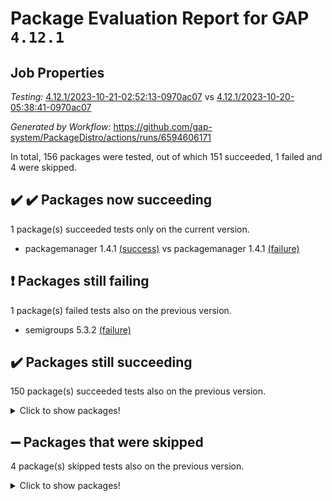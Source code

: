 # Package Evaluation Report for GAP `4.12.1`

## Job Properties

*Testing:* [4.12.1/2023-10-21-02:52:13-0970ac07](https://github.com/gap-system/PackageDistro/blob/data/reports/4.12.1/2023-10-21-02:52:13-0970ac07) vs [4.12.1/2023-10-20-05:38:41-0970ac07](https://github.com/gap-system/PackageDistro/blob/data/reports/4.12.1/2023-10-20-05:38:41-0970ac07)

*Generated by Workflow:* https://github.com/gap-system/PackageDistro/actions/runs/6594606171

In total, 156 packages were tested, out of which 151 succeeded, 1 failed and 4 were skipped.

## :heavy_check_mark: :heavy_check_mark: Packages now succeeding

1 package(s) succeeded tests only on the current version.
- packagemanager 1.4.1 [(success)](https://github.com/gap-system/PackageDistro/actions/runs/6594606171/job/17918960564) vs packagemanager 1.4.1 [(failure)](https://github.com/gap-system/PackageDistro/actions/runs/6583545926/job/17887210951)

## :exclamation: Packages still failing

1 package(s) failed tests also on the previous version.
- semigroups 5.3.2 [(failure)](https://github.com/gap-system/PackageDistro/actions/runs/6594606171/job/17918961930)

## :heavy_check_mark: Packages still succeeding

150 package(s) succeeded tests also on the previous version.
<details><summary>Click to show packages!</summary>

- 4ti2interface 2023.02-04 [(success)](https://github.com/gap-system/PackageDistro/actions/runs/6594606171/job/17918951371)
- ace 5.6.2 [(success)](https://github.com/gap-system/PackageDistro/actions/runs/6594606171/job/17918951437)
- aclib 1.3.2 [(success)](https://github.com/gap-system/PackageDistro/actions/runs/6594606171/job/17918951512)
- agt 0.3.1 [(success)](https://github.com/gap-system/PackageDistro/actions/runs/6594606171/job/17918951572)
- alnuth 3.2.1 [(success)](https://github.com/gap-system/PackageDistro/actions/runs/6594606171/job/17918951635)
- anupq 3.3.0 [(success)](https://github.com/gap-system/PackageDistro/actions/runs/6594606171/job/17918951704)
- atlasrep 2.1.7 [(success)](https://github.com/gap-system/PackageDistro/actions/runs/6594606171/job/17918951760)
- autodoc 2023.06.19 [(success)](https://github.com/gap-system/PackageDistro/actions/runs/6594606171/job/17918952473)
- automata 1.15 [(success)](https://github.com/gap-system/PackageDistro/actions/runs/6594606171/job/17918952591)
- automgrp 1.3.2 [(success)](https://github.com/gap-system/PackageDistro/actions/runs/6594606171/job/17918952681)
- autpgrp 1.11 [(success)](https://github.com/gap-system/PackageDistro/actions/runs/6594606171/job/17918952957)
- cap 2023.10-07 [(success)](https://github.com/gap-system/PackageDistro/actions/runs/6594606171/job/17918953234)
- caratinterface 2.3.5 [(success)](https://github.com/gap-system/PackageDistro/actions/runs/6594606171/job/17918953322)
- cddinterface 2022.11.01 [(success)](https://github.com/gap-system/PackageDistro/actions/runs/6594606171/job/17918953386)
- circle 1.6.6 [(success)](https://github.com/gap-system/PackageDistro/actions/runs/6594606171/job/17918953438)
- classicpres 1.22 [(success)](https://github.com/gap-system/PackageDistro/actions/runs/6594606171/job/17918953499)
- cohomolo 1.6.11 [(success)](https://github.com/gap-system/PackageDistro/actions/runs/6594606171/job/17918953563)
- congruence 1.2.5 [(success)](https://github.com/gap-system/PackageDistro/actions/runs/6594606171/job/17918953635)
- corelg 1.56 [(success)](https://github.com/gap-system/PackageDistro/actions/runs/6594606171/job/17918953702)
- crime 1.6 [(success)](https://github.com/gap-system/PackageDistro/actions/runs/6594606171/job/17918953770)
- crisp 1.4.6 [(success)](https://github.com/gap-system/PackageDistro/actions/runs/6594606171/job/17918953831)
- crypting 0.10.4 [(success)](https://github.com/gap-system/PackageDistro/actions/runs/6594606171/job/17918953890)
- cryst 4.1.26 [(success)](https://github.com/gap-system/PackageDistro/actions/runs/6594606171/job/17918953958)
- crystcat 1.1.10 [(success)](https://github.com/gap-system/PackageDistro/actions/runs/6594606171/job/17918954021)
- ctbllib 1.3.6 [(success)](https://github.com/gap-system/PackageDistro/actions/runs/6594606171/job/17918954100)
- cubefree 1.19 [(success)](https://github.com/gap-system/PackageDistro/actions/runs/6594606171/job/17918954190)
- curlinterface 2.3.2 [(success)](https://github.com/gap-system/PackageDistro/actions/runs/6594606171/job/17918954264)
- cvec 2.8.1 [(success)](https://github.com/gap-system/PackageDistro/actions/runs/6594606171/job/17918954340)
- datastructures 0.3.0 [(success)](https://github.com/gap-system/PackageDistro/actions/runs/6594606171/job/17918954403)
- deepthought 1.0.6 [(success)](https://github.com/gap-system/PackageDistro/actions/runs/6594606171/job/17918954490)
- design 1.8 [(success)](https://github.com/gap-system/PackageDistro/actions/runs/6594606171/job/17918954562)
- difsets 2.3.1 [(success)](https://github.com/gap-system/PackageDistro/actions/runs/6594606171/job/17918954654)
- digraphs 1.6.3 [(success)](https://github.com/gap-system/PackageDistro/actions/runs/6594606171/job/17918954737)
- edim 1.3.7 [(success)](https://github.com/gap-system/PackageDistro/actions/runs/6594606171/job/17918954814)
- example 4.3.4 [(success)](https://github.com/gap-system/PackageDistro/actions/runs/6594606171/job/17918954925)
- examplesforhomalg 2023.10-01 [(success)](https://github.com/gap-system/PackageDistro/actions/runs/6594606171/job/17918955015)
- factint 1.6.3 [(success)](https://github.com/gap-system/PackageDistro/actions/runs/6594606171/job/17918955088)
- ferret 1.0.9 [(success)](https://github.com/gap-system/PackageDistro/actions/runs/6594606171/job/17918955184)
- fga 1.5.0 [(success)](https://github.com/gap-system/PackageDistro/actions/runs/6594606171/job/17918955295)
- fining 1.5.6 [(success)](https://github.com/gap-system/PackageDistro/actions/runs/6594606171/job/17918955401)
- float 1.0.3 [(success)](https://github.com/gap-system/PackageDistro/actions/runs/6594606171/job/17918955495)
- format 1.4.3 [(success)](https://github.com/gap-system/PackageDistro/actions/runs/6594606171/job/17918955598)
- forms 1.2.9 [(success)](https://github.com/gap-system/PackageDistro/actions/runs/6594606171/job/17918955701)
- fplsa 1.2.6 [(success)](https://github.com/gap-system/PackageDistro/actions/runs/6594606171/job/17918955808)
- fr 2.4.12 [(success)](https://github.com/gap-system/PackageDistro/actions/runs/6594606171/job/17918955920)
- francy 2.0.3 [(success)](https://github.com/gap-system/PackageDistro/actions/runs/6594606171/job/17918956023)
- fwtree 1.3 [(success)](https://github.com/gap-system/PackageDistro/actions/runs/6594606171/job/17918956138)
- gapdoc 1.6.6 [(success)](https://github.com/gap-system/PackageDistro/actions/runs/6594606171/job/17918956248)
- gauss 2023.02-04 [(success)](https://github.com/gap-system/PackageDistro/actions/runs/6594606171/job/17918956372)
- gaussforhomalg 2023.10-01 [(success)](https://github.com/gap-system/PackageDistro/actions/runs/6594606171/job/17918956484)
- gbnp 1.0.5 [(success)](https://github.com/gap-system/PackageDistro/actions/runs/6594606171/job/17918956606)
- generalizedmorphismsforcap 2023.08-02 [(success)](https://github.com/gap-system/PackageDistro/actions/runs/6594606171/job/17918956706)
- genss 1.6.8 [(success)](https://github.com/gap-system/PackageDistro/actions/runs/6594606171/job/17918956804)
- gradedmodules 2023.09-01 [(success)](https://github.com/gap-system/PackageDistro/actions/runs/6594606171/job/17918956901)
- gradedringforhomalg 2023.08-01 [(success)](https://github.com/gap-system/PackageDistro/actions/runs/6594606171/job/17918957016)
- grape 4.9.0 [(success)](https://github.com/gap-system/PackageDistro/actions/runs/6594606171/job/17918957142)
- groupoids 1.73 [(success)](https://github.com/gap-system/PackageDistro/actions/runs/6594606171/job/17918957255)
- grpconst 2.6.4 [(success)](https://github.com/gap-system/PackageDistro/actions/runs/6594606171/job/17918957375)
- guarana 0.96.3 [(success)](https://github.com/gap-system/PackageDistro/actions/runs/6594606171/job/17918957482)
- guava 3.18 [(success)](https://github.com/gap-system/PackageDistro/actions/runs/6594606171/job/17918957609)
- hap 1.60 [(success)](https://github.com/gap-system/PackageDistro/actions/runs/6594606171/job/17918957729)
- hapcryst 0.1.15 [(success)](https://github.com/gap-system/PackageDistro/actions/runs/6594606171/job/17918957833)
- hecke 1.5.3 [(success)](https://github.com/gap-system/PackageDistro/actions/runs/6594606171/job/17918957914)
- help 3.5 [(success)](https://github.com/gap-system/PackageDistro/actions/runs/6594606171/job/17918958007)
- homalg 2023.10-01 [(success)](https://github.com/gap-system/PackageDistro/actions/runs/6594606171/job/17918958080)
- homalgtocas 2023.08-01 [(success)](https://github.com/gap-system/PackageDistro/actions/runs/6594606171/job/17918958166)
- idrel 2.45 [(success)](https://github.com/gap-system/PackageDistro/actions/runs/6594606171/job/17918958243)
- images 1.3.1 [(success)](https://github.com/gap-system/PackageDistro/actions/runs/6594606171/job/17918958309)
- intpic 0.3.0 [(success)](https://github.com/gap-system/PackageDistro/actions/runs/6594606171/job/17918958398)
- io 4.8.2 [(success)](https://github.com/gap-system/PackageDistro/actions/runs/6594606171/job/17918958479)
- io_forhomalg 2023.02-04 [(success)](https://github.com/gap-system/PackageDistro/actions/runs/6594606171/job/17918958559)
- irredsol 1.4.4 [(success)](https://github.com/gap-system/PackageDistro/actions/runs/6594606171/job/17918958640)
- json 2.1.1 [(success)](https://github.com/gap-system/PackageDistro/actions/runs/6594606171/job/17918958707)
- jupyterkernel 1.5.0 [(success)](https://github.com/gap-system/PackageDistro/actions/runs/6594606171/job/17918958780)
- jupyterviz 1.5.6 [(success)](https://github.com/gap-system/PackageDistro/actions/runs/6594606171/job/17918958870)
- kan 1.36 [(success)](https://github.com/gap-system/PackageDistro/actions/runs/6594606171/job/17918958940)
- kbmag 1.5.11 [(success)](https://github.com/gap-system/PackageDistro/actions/runs/6594606171/job/17918959023)
- laguna 3.9.6 [(success)](https://github.com/gap-system/PackageDistro/actions/runs/6594606171/job/17918959103)
- liealgdb 2.2.1 [(success)](https://github.com/gap-system/PackageDistro/actions/runs/6594606171/job/17918959156)
- liepring 2.8 [(success)](https://github.com/gap-system/PackageDistro/actions/runs/6594606171/job/17918959225)
- liering 2.4.2 [(success)](https://github.com/gap-system/PackageDistro/actions/runs/6594606171/job/17918959297)
- linearalgebraforcap 2023.10-04 [(success)](https://github.com/gap-system/PackageDistro/actions/runs/6594606171/job/17918959357)
- localizeringforhomalg 2023.10-01 [(success)](https://github.com/gap-system/PackageDistro/actions/runs/6594606171/job/17918959409)
- loops 3.4.3 [(success)](https://github.com/gap-system/PackageDistro/actions/runs/6594606171/job/17918959458)
- lpres 1.0.3 [(success)](https://github.com/gap-system/PackageDistro/actions/runs/6594606171/job/17918959494)
- majoranaalgebras 1.5.1 [(success)](https://github.com/gap-system/PackageDistro/actions/runs/6594606171/job/17918959553)
- mapclass 1.4.6 [(success)](https://github.com/gap-system/PackageDistro/actions/runs/6594606171/job/17918959608)
- matgrp 0.70 [(success)](https://github.com/gap-system/PackageDistro/actions/runs/6594606171/job/17918959671)
- matricesforhomalg 2023.10-01 [(success)](https://github.com/gap-system/PackageDistro/actions/runs/6594606171/job/17918959737)
- modisom 2.5.4 [(success)](https://github.com/gap-system/PackageDistro/actions/runs/6594606171/job/17918959801)
- modulepresentationsforcap 2023.10-01 [(success)](https://github.com/gap-system/PackageDistro/actions/runs/6594606171/job/17918959861)
- modules 2023.10-01 [(success)](https://github.com/gap-system/PackageDistro/actions/runs/6594606171/job/17918959919)
- monoidalcategories 2023.10-01 [(success)](https://github.com/gap-system/PackageDistro/actions/runs/6594606171/job/17918959980)
- nconvex 2022.09-01 [(success)](https://github.com/gap-system/PackageDistro/actions/runs/6594606171/job/17918960051)
- nilmat 1.4.2 [(success)](https://github.com/gap-system/PackageDistro/actions/runs/6594606171/job/17918960125)
- nock 1.5 [(success)](https://github.com/gap-system/PackageDistro/actions/runs/6594606171/job/17918960198)
- normalizinterface 1.3.6 [(success)](https://github.com/gap-system/PackageDistro/actions/runs/6594606171/job/17918960268)
- nq 2.5.10 [(success)](https://github.com/gap-system/PackageDistro/actions/runs/6594606171/job/17918960335)
- numericalsgps 1.3.1 [(success)](https://github.com/gap-system/PackageDistro/actions/runs/6594606171/job/17918960377)
- openmath 11.5.3 [(success)](https://github.com/gap-system/PackageDistro/actions/runs/6594606171/job/17918960445)
- orb 4.9.0 [(success)](https://github.com/gap-system/PackageDistro/actions/runs/6594606171/job/17918960504)
- patternclass 2.4.3 [(success)](https://github.com/gap-system/PackageDistro/actions/runs/6594606171/job/17918960622)
- permut 2.0.4 [(success)](https://github.com/gap-system/PackageDistro/actions/runs/6594606171/job/17918960705)
- polenta 1.3.10 [(success)](https://github.com/gap-system/PackageDistro/actions/runs/6594606171/job/17918960778)
- polymaking 0.8.7 [(success)](https://github.com/gap-system/PackageDistro/actions/runs/6594606171/job/17918960835)
- primgrp 3.4.4 [(success)](https://github.com/gap-system/PackageDistro/actions/runs/6594606171/job/17918960891)
- profiling 2.5.4 [(success)](https://github.com/gap-system/PackageDistro/actions/runs/6594606171/job/17918960967)
- qpa 1.34 [(success)](https://github.com/gap-system/PackageDistro/actions/runs/6594606171/job/17918961038)
- quagroup 1.8.3 [(success)](https://github.com/gap-system/PackageDistro/actions/runs/6594606171/job/17918961108)
- radiroot 2.9 [(success)](https://github.com/gap-system/PackageDistro/actions/runs/6594606171/job/17918961177)
- rcwa 4.7.1 [(success)](https://github.com/gap-system/PackageDistro/actions/runs/6594606171/job/17918961245)
- rds 1.8 [(success)](https://github.com/gap-system/PackageDistro/actions/runs/6594606171/job/17918961324)
- recog 1.4.2 [(success)](https://github.com/gap-system/PackageDistro/actions/runs/6594606171/job/17918961389)
- repndecomp 1.3.0 [(success)](https://github.com/gap-system/PackageDistro/actions/runs/6594606171/job/17918961456)
- repsn 3.1.1 [(success)](https://github.com/gap-system/PackageDistro/actions/runs/6594606171/job/17918961537)
- resclasses 4.7.3 [(success)](https://github.com/gap-system/PackageDistro/actions/runs/6594606171/job/17918961607)
- ringsforhomalg 2023.09-01 [(success)](https://github.com/gap-system/PackageDistro/actions/runs/6594606171/job/17918961690)
- sco 2023.08-01 [(success)](https://github.com/gap-system/PackageDistro/actions/runs/6594606171/job/17918961774)
- scscp 2.4.1 [(success)](https://github.com/gap-system/PackageDistro/actions/runs/6594606171/job/17918961852)
- sglppow 2.3 [(success)](https://github.com/gap-system/PackageDistro/actions/runs/6594606171/job/17918962030)
- sgpviz 0.999.5 [(success)](https://github.com/gap-system/PackageDistro/actions/runs/6594606171/job/17918962109)
- simpcomp 2.1.14 [(success)](https://github.com/gap-system/PackageDistro/actions/runs/6594606171/job/17918962178)
- singular 2023.02.09 [(success)](https://github.com/gap-system/PackageDistro/actions/runs/6594606171/job/17918962241)
- sl2reps 1.1 [(success)](https://github.com/gap-system/PackageDistro/actions/runs/6594606171/job/17918962320)
- sla 1.5.3 [(success)](https://github.com/gap-system/PackageDistro/actions/runs/6594606171/job/17918962403)
- smallgrp 1.5.3 [(success)](https://github.com/gap-system/PackageDistro/actions/runs/6594606171/job/17918962487)
- smallsemi 0.6.13 [(success)](https://github.com/gap-system/PackageDistro/actions/runs/6594606171/job/17918962562)
- sonata 2.9.6 [(success)](https://github.com/gap-system/PackageDistro/actions/runs/6594606171/job/17918962633)
- sophus 1.27 [(success)](https://github.com/gap-system/PackageDistro/actions/runs/6594606171/job/17918962722)
- sotgrps 1.2 [(success)](https://github.com/gap-system/PackageDistro/actions/runs/6594606171/job/17918962808)
- spinsym 1.5.2 [(success)](https://github.com/gap-system/PackageDistro/actions/runs/6594606171/job/17918962899)
- standardff 1.0 [(success)](https://github.com/gap-system/PackageDistro/actions/runs/6594606171/job/17918962965)
- symbcompcc 1.3.2 [(success)](https://github.com/gap-system/PackageDistro/actions/runs/6594606171/job/17918963037)
- thelma 1.3 [(success)](https://github.com/gap-system/PackageDistro/actions/runs/6594606171/job/17918963137)
- tomlib 1.2.9 [(success)](https://github.com/gap-system/PackageDistro/actions/runs/6594606171/job/17918963195)
- toolsforhomalg 2023.10-01 [(success)](https://github.com/gap-system/PackageDistro/actions/runs/6594606171/job/17918963286)
- toric 1.9.5 [(success)](https://github.com/gap-system/PackageDistro/actions/runs/6594606171/job/17918963395)
- toricvarieties 2022.07.13 [(success)](https://github.com/gap-system/PackageDistro/actions/runs/6594606171/job/17918963501)
- transgrp 3.6.4 [(success)](https://github.com/gap-system/PackageDistro/actions/runs/6594606171/job/17918963734)
- ugaly 4.1.3 [(success)](https://github.com/gap-system/PackageDistro/actions/runs/6594606171/job/17918963824)
- unipot 1.5 [(success)](https://github.com/gap-system/PackageDistro/actions/runs/6594606171/job/17918963921)
- unitlib 4.2.0 [(success)](https://github.com/gap-system/PackageDistro/actions/runs/6594606171/job/17918964007)
- utils 0.84 [(success)](https://github.com/gap-system/PackageDistro/actions/runs/6594606171/job/17918964132)
- uuid 0.7 [(success)](https://github.com/gap-system/PackageDistro/actions/runs/6594606171/job/17918964248)
- walrus 0.9991 [(success)](https://github.com/gap-system/PackageDistro/actions/runs/6594606171/job/17918964374)
- wedderga 4.10.4 [(success)](https://github.com/gap-system/PackageDistro/actions/runs/6594606171/job/17918964492)
- xmod 2.91 [(success)](https://github.com/gap-system/PackageDistro/actions/runs/6594606171/job/17918964607)
- xmodalg 1.23 [(success)](https://github.com/gap-system/PackageDistro/actions/runs/6594606171/job/17918964726)
- yangbaxter 0.10.3 [(success)](https://github.com/gap-system/PackageDistro/actions/runs/6594606171/job/17918964838)
- zeromqinterface 0.14 [(success)](https://github.com/gap-system/PackageDistro/actions/runs/6594606171/job/17918964954)
</details>

## :heavy_minus_sign: Packages that were skipped

4 package(s) skipped tests also on the previous version.
<details><summary>Click to show packages!</summary>

- browse 1.8.21 [(skipped)](https://github.com/gap-system/PackageDistro/actions/runs/6594606171/job/17918655845)
- itc 1.5.1 [(skipped)](https://github.com/gap-system/PackageDistro/actions/runs/6594606171/job/17918655845)
- polycyclic 2.16 [(skipped)](https://github.com/gap-system/PackageDistro/actions/runs/6594606171/job/17918655845)
- xgap 4.31 [(skipped)](https://github.com/gap-system/PackageDistro/actions/runs/6594606171/job/17918655845)
</details>

